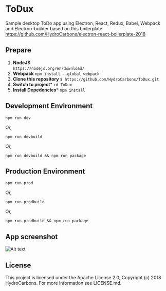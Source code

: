 # ToDux
Sample desktop ToDo app using Electron, React, Redux, Babel, Webpack and Electron-builder based on this boilerplate  https://github.com/HydroCarbons/electron-react-boilerplate-2018

## Prepare
1. **NodeJS**  
``` https://nodejs.org/en/download/ ```
2. **Webpack**
``` npm install --global webpack ```
3. **Clone this repository**
``` $ https://github.com/HydroCarbons/ToDux.git ```
4. **Switch to project***
```cd ToDux```
5. **Install Depedencies***
``` npm install ```

## Development Environment

``` 
npm run dev 
```

Or,

``` 
npm run devbuild 
```

Or, 

``` 
npm run devbuild && npm run package 
```


## Production Environment

``` 
npm run prod 
```

Or,

``` 
npm run prodbuild 
```

Or, 

``` 
npm run prodbuild && npm run package 
``` 

## App screenshot
![Alt text](https://github.com/HydroCarbons/ToDux/blob/master/docs/app.png)

## License
This project is licensed under the Apache License 2.0, Copyright (c) 2018 HydroCarbons. For more information see LICENSE.md.
